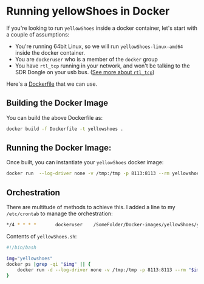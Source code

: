 # Running yellowShoes in Docker

If you're looking to run `yellowShoes` inside a docker container, let's start with a couple of assumptions:

* You're running 64bit Linux, so we will run `yellowShoes-linux-amd64` inside the docker container.
* You are `dockeruser` who is a member of the `docker` group
* You have `rtl_tcp` running in your network, and won't be talking to the SDR Dongle on your usb bus. ([See more about `rtl_tcp`](https://github.com/evuraan/yellowShoes#optional-rtl_tcp))

Here's a [Dockerfile](./Dockerfile) that we can use. 

## Building the Docker Image

You can build the above Dockerfile as: 
```bash
docker build -f Dockerfile -t yellowshoes .
```

## Running the Docker Image:
Once built, you can instantiate your `yellowShoes` docker image:
```bash
docker run  --log-driver none -v /tmp:/tmp -p 8113:8113 --rm yellowshoes
```
## Orchestration
There are multitude of methods to achieve this. I added a line to my `/etc/crontab` to manage the orchestration:
```bash
*/4 * * * *       dockeruser    /SomeFolder/Docker-images/yellowShoes/yellowShoes.sh 1>/dev/null 2>/dev/null
```
Contents of `yellowShoes.sh`:
```bash
#!/bin/bash 

img="yellowshoes"
docker ps |grep -qi "$img" || {
	docker run -d --log-driver none -v /tmp:/tmp -p 8113:8113 --rm "$img" 1>/dev/null 2>/dev/null 
}

```


